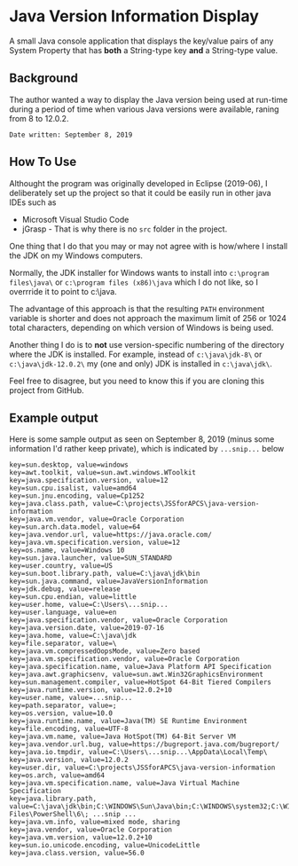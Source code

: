 # Java Version Information Display
A small Java console application that displays the key/value pairs of any System Property that has __both__ a String-type key __and__ a String-type value.
## Background
The author wanted a way to display the Java version being used at run-time during a period of time when various Java versions were available, raning from 8 to 12.0.2.

```
Date written: September 8, 2019
```
## How To Use
Althought the program was originally developed in Eclipse (2019-06), I deliberately set up the project 
so that it could be easily run in other java IDEs such as
* Microsoft Visual Studio Code
* jGrasp - 
That is why there is no `src` folder in the project.

One thing that I do that you may or may not agree with is how/where I install the JDK on my Windows computers.

Normally, the JDK installer for Windows wants to install into `c:\program files\java\` or `c:\program files (x86)\java` which I do not like, so I overrride it to point to c:\java.

The advantage of this approach is that the resulting `PATH` environment variable is shorter and does not approach the maximum limit of 256 or 1024 total characters, depending on which version of Windows is being used.

Another thing I do is to __not__ use version-specific numbering of the directory where the JDK is installed.
For example, instead of `c:\java\jdk-8\` or `c:\java\jdk-12.0.2\` my (one and only) JDK is installed in `c:\java\jdk\`.

Feel free to disagree, but you need to know this if you are cloning this project from GitHub.

## Example output
Here is some sample output as seen on September 8, 2019 (minus some information I'd rather keep private), which is indicated by `...snip...` below
```
key=sun.desktop, value=windows
key=awt.toolkit, value=sun.awt.windows.WToolkit
key=java.specification.version, value=12
key=sun.cpu.isalist, value=amd64
key=sun.jnu.encoding, value=Cp1252
key=java.class.path, value=C:\projects\JSSforAPCS\java-version-information
key=java.vm.vendor, value=Oracle Corporation
key=sun.arch.data.model, value=64
key=java.vendor.url, value=https://java.oracle.com/
key=java.vm.specification.version, value=12
key=os.name, value=Windows 10
key=sun.java.launcher, value=SUN_STANDARD
key=user.country, value=US
key=sun.boot.library.path, value=C:\java\jdk\bin
key=sun.java.command, value=JavaVersionInformation
key=jdk.debug, value=release
key=sun.cpu.endian, value=little
key=user.home, value=C:\Users\...snip...
key=user.language, value=en
key=java.specification.vendor, value=Oracle Corporation
key=java.version.date, value=2019-07-16
key=java.home, value=C:\java\jdk
key=file.separator, value=\
key=java.vm.compressedOopsMode, value=Zero based
key=java.vm.specification.vendor, value=Oracle Corporation
key=java.specification.name, value=Java Platform API Specification
key=java.awt.graphicsenv, value=sun.awt.Win32GraphicsEnvironment
key=sun.management.compiler, value=HotSpot 64-Bit Tiered Compilers
key=java.runtime.version, value=12.0.2+10
key=user.name, value=...snip...
key=path.separator, value=;
key=os.version, value=10.0
key=java.runtime.name, value=Java(TM) SE Runtime Environment
key=file.encoding, value=UTF-8
key=java.vm.name, value=Java HotSpot(TM) 64-Bit Server VM
key=java.vendor.url.bug, value=https://bugreport.java.com/bugreport/
key=java.io.tmpdir, value=C:\Users\...snip...\AppData\Local\Temp\
key=java.version, value=12.0.2
key=user.dir, value=C:\projects\JSSforAPCS\java-version-information
key=os.arch, value=amd64
key=java.vm.specification.name, value=Java Virtual Machine Specification
key=java.library.path, value=C:\java\jdk\bin;C:\WINDOWS\Sun\Java\bin;C:\WINDOWS\system32;C:\WINDOWS;C:/java/jdk/bin/server;C:/java/jdk/bin;C:\WINDOWS\system32;C:\WINDOWS;C:\WINDOWS\System32\Wbem;C:\WINDOWS\System32\WindowsPowerShell\v1.0\;C:\Program Files\PowerShell\6\; ...snip ...
key=java.vm.info, value=mixed mode, sharing
key=java.vendor, value=Oracle Corporation
key=java.vm.version, value=12.0.2+10
key=sun.io.unicode.encoding, value=UnicodeLittle
key=java.class.version, value=56.0

``` 